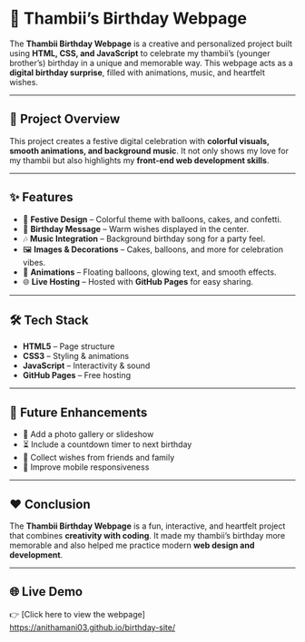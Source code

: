 # 🎂 Thambii’s Birthday Webpage  

The **Thambii Birthday Webpage** is a creative and personalized project built using **HTML, CSS, and JavaScript** to celebrate my thambii’s (younger brother’s) birthday in a unique and memorable way. This webpage acts as a **digital birthday surprise**, filled with animations, music, and heartfelt wishes.  

---

## 🌟 Project Overview  
This project creates a festive digital celebration with **colorful visuals, smooth animations, and background music**. It not only shows my love for my thambii but also highlights my **front-end web development skills**.  

---

## ✨ Features  
- 🎉 **Festive Design** – Colorful theme with balloons, cakes, and confetti.  
- 🎂 **Birthday Message** – Warm wishes displayed in the center.  
- 🎶 **Music Integration** – Background birthday song for a party feel.  
- 🖼️ **Images & Decorations** – Cakes, balloons, and more for celebration vibes.  
- 🎨 **Animations** – Floating balloons, glowing text, and smooth effects.  
- 🌐 **Live Hosting** – Hosted with **GitHub Pages** for easy sharing.  

---

## 🛠️ Tech Stack  
- **HTML5** – Page structure  
- **CSS3** – Styling & animations  
- **JavaScript** – Interactivity & sound  
- **GitHub Pages** – Free hosting  

---

## 🚀 Future Enhancements  
- 📸 Add a photo gallery or slideshow  
- ⏳ Include a countdown timer to next birthday  
- 💌 Collect wishes from friends and family  
- 📱 Improve mobile responsiveness  

---

## ❤️ Conclusion  
The **Thambii Birthday Webpage** is a fun, interactive, and heartfelt project that combines **creativity with coding**. It made my thambii’s birthday more memorable and also helped me practice modern **web design and development**.  

---

## 🌐 Live Demo  
👉 [Click here to view the webpage]
https://anithamani03.github.io/birthday-site/
